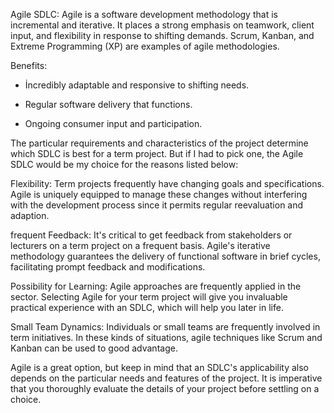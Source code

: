 Agile SDLC: Agile is a software development methodology that is incremental and iterative. It places a strong emphasis on teamwork, client input, and flexibility in response to shifting demands. Scrum, Kanban, and Extreme Programming (XP) are examples of agile methodologies.


Benefits:
 
- İncredibly adaptable and responsive to shifting needs.

- Regular software delivery that functions.
 
- Ongoing consumer input and participation.

The particular requirements and characteristics of the project determine which SDLC is best for a term project. But if I had to pick one, the Agile SDLC would be my choice for the reasons listed below:

Flexibility: Term projects frequently have changing goals and specifications. Agile is uniquely equipped to manage these changes without interfering with the development process since it permits regular reevaluation and adaption.

frequent Feedback: It's critical to get feedback from stakeholders or lecturers on a term project on a frequent basis. Agile's iterative methodology guarantees the delivery of functional software in brief cycles, facilitating prompt feedback and modifications.

Possibility for Learning: Agile approaches are frequently applied in the sector. Selecting Agile for your term project will give you invaluable practical experience with an SDLC, which will help you later in life.

Small Team Dynamics: Individuals or small teams are frequently involved in term initiatives. In these kinds of situations, agile techniques like Scrum and Kanban can be used to good advantage.

Agile is a great option, but keep in mind that an SDLC's applicability also depends on the particular needs and features of the project. It is imperative that you thoroughly evaluate the details of your project before settling on a choice.





